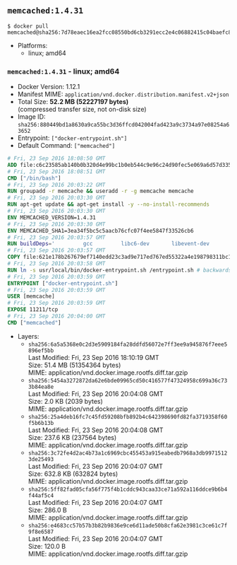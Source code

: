 ## `memcached:1.4.31`

```console
$ docker pull memcached@sha256:7d78eaec16ea2fcc08550bd6cb3291ecc2e4c06882415c04baefc837c53bc58a
```

-	Platforms:
	-	linux; amd64

### `memcached:1.4.31` - linux; amd64

-	Docker Version: 1.12.1
-	Manifest MIME: `application/vnd.docker.distribution.manifest.v2+json`
-	Total Size: **52.2 MB (52227197 bytes)**  
	(compressed transfer size, not on-disk size)
-	Image ID: `sha256:880449bd1a8630a9ca55bc3d36ffcd042004fad423a9c3734a97e08254a63652`
-	Entrypoint: `["docker-entrypoint.sh"]`
-	Default Command: `["memcached"]`

```dockerfile
# Fri, 23 Sep 2016 18:08:50 GMT
ADD file:c6c23585ab140b0b320d4e99bc1b0eb544c9e96c24d90fec5e069a6d57d335ca in / 
# Fri, 23 Sep 2016 18:08:51 GMT
CMD ["/bin/bash"]
# Fri, 23 Sep 2016 20:03:22 GMT
RUN groupadd -r memcache && useradd -r -g memcache memcache
# Fri, 23 Sep 2016 20:03:30 GMT
RUN apt-get update && apt-get install -y --no-install-recommends 		libevent-2.0-5 	&& rm -rf /var/lib/apt/lists/*
# Fri, 23 Sep 2016 20:03:30 GMT
ENV MEMCACHED_VERSION=1.4.31
# Fri, 23 Sep 2016 20:03:30 GMT
ENV MEMCACHED_SHA1=3ea34f5bc5c5aacb76cfc07f4ee5847f33526cb6
# Fri, 23 Sep 2016 20:03:57 GMT
RUN buildDeps=' 		gcc 		libc6-dev 		libevent-dev 		make 		perl 		wget 	' 	&& set -x 	&& apt-get update && apt-get install -y $buildDeps --no-install-recommends 	&& rm -rf /var/lib/apt/lists/* 	&& wget -O memcached.tar.gz "http://memcached.org/files/memcached-$MEMCACHED_VERSION.tar.gz" 	&& echo "$MEMCACHED_SHA1  memcached.tar.gz" | sha1sum -c - 	&& mkdir -p /usr/src/memcached 	&& tar -xzf memcached.tar.gz -C /usr/src/memcached --strip-components=1 	&& rm memcached.tar.gz 	&& cd /usr/src/memcached 	&& ./configure 	&& make -j$(nproc) 	&& make install 	&& cd / && rm -rf /usr/src/memcached 	&& apt-get purge -y --auto-remove $buildDeps
# Fri, 23 Sep 2016 20:03:57 GMT
COPY file:621e178b267679ef7140edd23c3ad9e717ed767ed55322a4e198798311bc1d36 in /usr/local/bin/ 
# Fri, 23 Sep 2016 20:03:58 GMT
RUN ln -s usr/local/bin/docker-entrypoint.sh /entrypoint.sh # backwards compat
# Fri, 23 Sep 2016 20:03:59 GMT
ENTRYPOINT ["docker-entrypoint.sh"]
# Fri, 23 Sep 2016 20:03:59 GMT
USER [memcache]
# Fri, 23 Sep 2016 20:03:59 GMT
EXPOSE 11211/tcp
# Fri, 23 Sep 2016 20:04:00 GMT
CMD ["memcached"]
```

-	Layers:
	-	`sha256:6a5a5368e0c2d3e5909184fa28ddfd56072e7ff3ee9a945876f7eee5896ef5bb`  
		Last Modified: Fri, 23 Sep 2016 18:10:19 GMT  
		Size: 51.4 MB (51354364 bytes)  
		MIME: application/vnd.docker.image.rootfs.diff.tar.gzip
	-	`sha256:5454a3272872da62e6bde09965cd50c416577f47324958c699a36c733b84ea8e`  
		Last Modified: Fri, 23 Sep 2016 20:04:08 GMT  
		Size: 2.0 KB (2039 bytes)  
		MIME: application/vnd.docker.image.rootfs.diff.tar.gzip
	-	`sha256:25a4deb16fc7c45fd59208bfb892b4c642398690fd82fa3719358f60f5b6b13b`  
		Last Modified: Fri, 23 Sep 2016 20:04:08 GMT  
		Size: 237.6 KB (237564 bytes)  
		MIME: application/vnd.docker.image.rootfs.diff.tar.gzip
	-	`sha256:3c72fe4d2ac4b73a1c6969cbc455453a915eabedb7968a3db99715123de25493`  
		Last Modified: Fri, 23 Sep 2016 20:04:07 GMT  
		Size: 632.8 KB (632824 bytes)  
		MIME: application/vnd.docker.image.rootfs.diff.tar.gzip
	-	`sha256:5ff82fad05cfa56f775f4b1cddc943caa33ce71a592a116ddce9b6b4f44af5c4`  
		Last Modified: Fri, 23 Sep 2016 20:04:07 GMT  
		Size: 286.0 B  
		MIME: application/vnd.docker.image.rootfs.diff.tar.gzip
	-	`sha256:e4683cc57b57b3b82b9836e9ce6d11ade50b8cfa62e3981c3ce61c7f9f8e6587`  
		Last Modified: Fri, 23 Sep 2016 20:04:07 GMT  
		Size: 120.0 B  
		MIME: application/vnd.docker.image.rootfs.diff.tar.gzip
